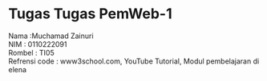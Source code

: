 # Tugas Tugas PemWeb-1
Nama :Muchamad Zainuri <br>
NIM : 0110222091 <br>
Rombel : TI05 <br>
Refrensi code : www3school.com, YouTube Tutorial, Modul pembelajaran di elena


